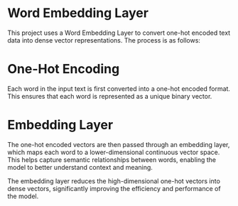 # Word Embedding Layer
This project uses a Word Embedding Layer to convert one-hot encoded text data into dense vector representations. The process is as follows:

# One-Hot Encoding
Each word in the input text is first converted into a one-hot encoded format. This ensures that each word is represented as a unique binary vector.

# Embedding Layer
The one-hot encoded vectors are then passed through an embedding layer, which maps each word to a lower-dimensional continuous vector space. This helps capture semantic relationships between words, enabling the model to better understand context and meaning.

The embedding layer reduces the high-dimensional one-hot vectors into dense vectors, significantly improving the efficiency and performance of the model.
